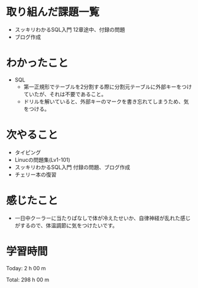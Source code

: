 # 取り組んだ課題一覧
- スッキリわかるSQL入門 12章途中、付録の問題
- ブログ作成

# わかったこと
- SQL
    - 第一正規形でテーブルを2分割する際に分割元テーブルに外部キーをつけていたが、それは不要であること。
    - ドリルを解いていると、外部キーのマークを書き忘れてしまうため、気をつける。

# 次やること
- タイピング
- Linucの問題集(Lv1-101)
- スッキリわかるSQL入門 付録の問題、ブログ作成
- チェリー本の復習

# 感じたこと
- 一日中クーラーに当たりぱなしで体が冷えたせいか、自律神経が乱れた感じがするので、体温調節に気をつけたいです。

# 学習時間
Today: 2 h 00 m

Total: 298 h 00 m




































